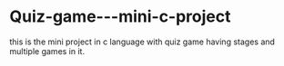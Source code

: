 # Quiz-game---mini-c-project
this is the mini project in c language with quiz game having stages and multiple games in it.
